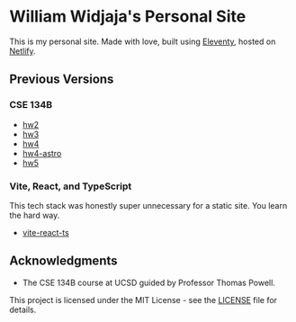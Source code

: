 # William Widjaja's Personal Site

This is my personal site. Made with love, built using [Eleventy](https://www.11ty.dev/), hosted on [Netlify](https://www.netlify.com/).

## Previous Versions

### CSE 134B

- [hw2](https://wwidjaja0-cse134-hw2.netlify.app/)
- [hw3](https://wwidjaja0-cse134-hw3.netlify.app/)
- [hw4](https://wwidjaja0-cse134-hw4.netlify.app/)
- [hw4-astro](https://wwidjaja0-cse134-hw4-astro.netlify.app/)
- [hw5](https://wwidjaja0-cse134-hw5.netlify.app/)

### Vite, React, and TypeScript

This tech stack was honestly super unnecessary for a static site. You learn the hard way.

- [vite-react-ts](https://portfolio-ckzk33gkp-widjaja0s-projects.vercel.app/)

## Acknowledgments

- The CSE 134B course at UCSD guided by Professor Thomas Powell.

This project is licensed under the MIT License - see the [LICENSE](LICENSE) file for details.
